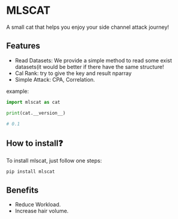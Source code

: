 # MLSCAT

A small cat that helps you enjoy your side channel attack journey!

## Features

- Read Datasets: We provide a simple method to read some exist datasets(it would be better if there have the same structure!
- Cal Rank: try to give the key and result nparray
- Simple Attack: CPA, Correlation.

example:

```python
import mlscat as cat

print(cat.__version__)

# 0.1
```

## How to install❓

To install mlscat, just follow one steps:

`pip install mlscat`

## Benefits

- Reduce Workload.
- Increase hair volume.
